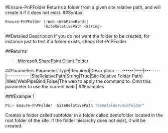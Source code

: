 #Ensure-PnPFolder
Returns a folder from a given site relative path, and will create it if it does not exist.
##Syntax
```powershell
Ensure-PnPFolder [-Web <WebPipeBind>]
                 -SiteRelativePath <String>
```


##Detailed Description
If you do not want the folder to be created, for instance just to test if a folder exists, check Get-PnPFolder

##Returns
>[Microsoft.SharePoint.Client.Folder](https://msdn.microsoft.com/en-us/library/microsoft.sharepoint.client.folder.aspx)

##Parameters
Parameter|Type|Required|Description
---------|----|--------|-----------
|SiteRelativePath|String|True|Site Relative Folder Path|
|Web|WebPipeBind|False|The web to apply the command to. Omit this parameter to use the current web.|
##Examples

###Example 1
```powershell
PS:> Ensure-PnPFolder -SiteRelativePath "demofolder/subfolder"
```
Creates a folder called subfolder in a folder called demofolder located in the root folder of the site. If the folder hierarchy does not exist, it will be created.
